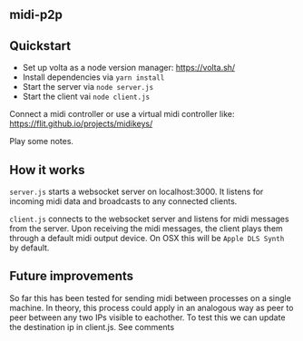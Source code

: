 ## midi-p2p

## Quickstart

- Set up volta as a node version manager: https://volta.sh/
- Install dependencies via `yarn install`
- Start the server via `node server.js`
- Start the client vai `node client.js`

Connect a midi controller or use a virtual midi controller like: https://flit.github.io/projects/midikeys/

Play some notes.

## How it works

`server.js` starts a websocket server on localhost:3000. It listens for incoming midi data and broadcasts to any connected clients.

`client.js` connects to the websocket server and listens for midi messages from the server. Upon receiving the midi messages, the client plays them through a default midi output device. On OSX this will be `Apple DLS Synth` by default.


## Future improvements

So far this has been tested for sending midi between processes on a single machine. In theory, this process could apply in an analogous way as peer to peer between any two IPs visible to eachother.
To test this we can update the destination ip in client.js. See comments




